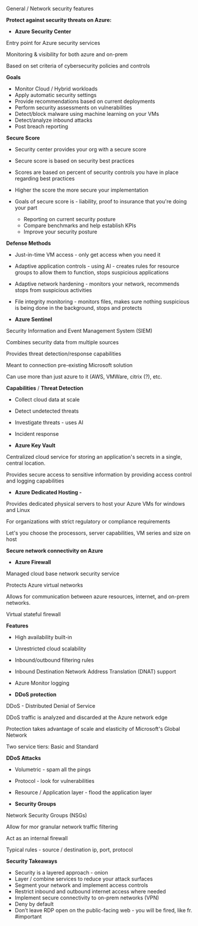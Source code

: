 General / Network security features

  

**Protect against security threats on Azure:**

- **Azure Security Center**

Entry point for Azure security services

Monitoring & visibility for both azure and on-prem

Based on set criteria of cybersecurity policies and controls

  

**Goals**

- Monitor Cloud / Hybrid workloads
- Apply automatic security settings
- Provide recommendations based on current deployments
- Perform security assessments on vulnerabilities
- Detect/block malware using machine learning on your VMs
- Detect/analyze inbound attacks
- Post breach reporting

  

**Secure Score**

- Security center provides your org with a secure score
- Secure score is based on security best practices
- Scores are based on percent of security controls you have in place regarding best practices
- Higher the score the more secure your implementation
- Goals of secure score is - liability, proof to insurance that you're doing your part
    
    - Reporting on current security posture
    - Compare benchmarks and help establish KPIs
    - Improve your security posture

  

**Defense Methods**

- Just-in-time VM access - only get access when you need it
- Adaptive application controls - using AI - creates rules for resource groups to allow them to function, stops suspicious applications
- Adaptive network hardening - monitors your network, recommends stops from suspicious activities
- File integrity monitoring - monitors files, makes sure nothing suspicious is being done in the background, stops and protects
  
- **Azure Sentinel**

  

Security Information and Event Management System (SIEM)

Combines security data from multiple sources

Provides threat detection/response capabilities

Meant to connection pre-existing Microsoft solution

Can use more than just azure to it (AWS, VMWare, citrix (?), etc.

  

**Capabilities** / **Threat Detection**

- Collect cloud data at scale
- Detect undetected threats
- Investigate threats - uses AI
- Incident response

  

- **Azure Key Vault**

Centralized cloud service for storing an application's secrets in a single, central location.

Provides secure access to sensitive information by providing access control and logging capabilities

  

- **Azure Dedicated Hosting - $$$$**

Provides dedicated physical servers to host your Azure VMs for windows and Linux

For organizations with strict regulatory or compliance requirements

Let's you choose the processors, server capabilities, VM series and size on host

  

**Secure network connectivity on Azure**

  

- **Azure Firewall**

Managed cloud base network security service

Protects Azure virtual networks

Allows for communication between azure resources, internet, and on-prem networks.

Virtual stateful firewall

  

**Features**

- High availability built-in
- Unrestricted cloud scalability
- Inbound/outbound filtering rules
- Inbound Destination Network Address Translation (DNAT) support
- Azure Monitor logging

  

- **DDoS protection**

DDoS - Distributed Denial of Service

DDoS traffic is analyzed and discarded at the Azure network edge

Protection takes advantage of scale and elasticity of Microsoft's Global Network

Two service tiers: Basic and Standard

  

**DDoS Attacks**

- Volumetric - spam all the pings
- Protocol - look for vulnerabilities
- Resource / Application layer - flood the application layer
  
- **Security Groups**

  

Network Security Groups (NSGs)

Allow for mor granular network traffic filtering

Act as an internal firewall

Typical rules - source / destination ip, port, protocol

  

**Security Takeaways**

- Security is a layered approach - onion
- Layer / combine services to reduce your attack surfaces
- Segment your network and implement access controls
- Restrict inbound and outbound internet access where needed
- Implement secure connectivity to on-prem networks (VPN)
- Deny by default
- Don’t leave RDP open on the public-facing web - you will be fired, like fr. #important